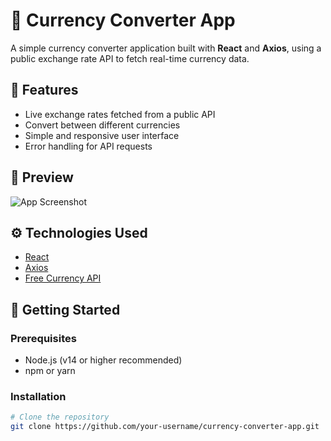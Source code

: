 # 💱 Currency Converter App

A simple currency converter application built with **React** and **Axios**, using a public exchange rate API to fetch real-time currency data.

## 🧩 Features

- Live exchange rates fetched from a public API
- Convert between different currencies
- Simple and responsive user interface
- Error handling for API requests

## 📸 Preview

![App Screenshot](<img width="905" height="559" alt="Capture" src="https://github.com/user-attachments/assets/5b5812be-0c03-4297-888e-c5ae9fa3af8d" />)
<!-- Replace with actual screenshot if available -->

## ⚙️ Technologies Used

- [React](https://reactjs.org/)
- [Axios](https://axios-http.com/)
- [Free Currency API](https://freecurrencyapi.com/) <!-- Specify the exact API like exchangerate-api.com, frankfurter.app, etc. -->

## 🚀 Getting Started

### Prerequisites

- Node.js (v14 or higher recommended)
- npm or yarn

### Installation

```bash
# Clone the repository
git clone https://github.com/your-username/currency-converter-app.git

